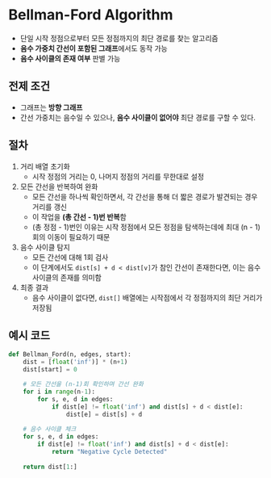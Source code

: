 # Bellman-Ford Algorithm

- 단일 시작 정점으로부터 모든 정점까지의 최단 경로를 찾는 알고리즘
- **음수 가중치 간선이 포함된 그래프**에서도 동작 가능
- **음수 사이클의 존재 여부** 판별 가능



## 전제 조건
- 그래프는 **방향 그래프**
- 간선 가중치는 음수일 수 있으나, **음수 사이클이 없어야** 최단 경로를 구할 수 있다.


## 절차
1. 거리 배열 초기화
    - 시작 정점의 거리는 0, 나머지 정점의 거리를 무한대로 설정
2. 모든 간선을 반복하여 완화
    - 모든 간선을 하나씩 확인하면서, 각 간선을 통해 더 짧은 경로가 발견되는 경우 거리를 갱신
    - 이 작업을 **(총 간선 - 1)번 반복**함
    - (총 정점 - 1)번인 이유는 시작 정점에서 모든 정점을 탐색하는데에 최대 (n - 1)회의 이동이 필요하기 때문
3. 음수 사이클 탐지
    - 모든 간선에 대해 1회 검사
    - 이 단계에서도 `dist[s] + d < dist[v]`가 참인 간선이 존재한다면, 이는 음수 사이클의 존재를 의미함
4. 최종 결과
    - 음수 사이클이 없다면, `dist[]` 배열에는 시작점에서 각 정점까지의 최단 거리가 저장됨

## 예시 코드
```python
def Bellman_Ford(n, edges, start):
    dist = [float('inf')] * (n+1)
    dist[start] = 0

    # 모든 간선을 (n-1)회 확인하며 간선 완화
    for i in range(n-1):
        for s, e, d in edges:
            if dist[e] != float('inf') and dist[s] + d < dist[e]:
                dist[e] = dist[s] + d
    
    # 음수 사이클 체크
    for s, e, d in edges:
        if dist[e] != float('inf') and dist[s] + d < dist[e]:
            return "Negative Cycle Detected"
    
    return dist[1:]
```